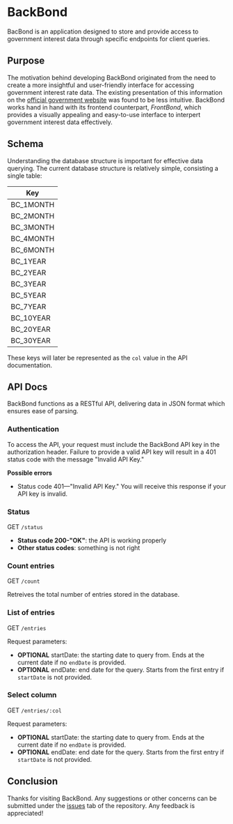 # BackBond 

BacBond is an application designed to store and provide access to government interest data through specific endpoints for client queries.

## Purpose

The motivation behind developing BackBond originated from the need to create a more insightful and user-friendly interface for accessing government interest rate data. The existing presentation of this information on the [official government website](https://home.treasury.gov/resource-center/data-chart-center/interest-rates/TextView?type=daily_treasury_yield_curve) was found to be less intuitive. BackBond works hand in hand with its frontend counterpart, *FrontBond*, which provides a visually appealing and easy-to-use interface to interpert government interest data effectively.

## Schema

Understanding the database structure is important for effective data querying. The current database structure is relatively simple, consisting a single table:

|Key|
|---|
|BC_1MONTH|
|BC_2MONTH| 
|BC_3MONTH|
|BC_4MONTH|
|BC_6MONTH|
|BC_1YEAR|
|BC_2YEAR|
|BC_3YEAR|
|BC_5YEAR|
|BC_7YEAR|
|BC_10YEAR|
|BC_20YEAR|
|BC_30YEAR|

These keys will later be represented as the `col` value in the API documentation.

## API Docs ##

BackBond functions as a RESTful API, delivering data in JSON format which ensures ease of parsing.

### Authentication ###

To access the API, your request must include the BackBond API key in the authorization header. Failure to provide a valid API key will result in a 401 status code with the message "Invalid API Key."

**Possible errors**

- Status code 401—"Invalid API Key." You will receive this response if your API key is invalid.

### Status ###

GET `/status`

* **Status code 200-"OK"**: the API is working properly
* **Other status codes**: something is not right

### Count entries ###

GET `/count`

Retreives the total number of entries stored in the database.

### List of entries ###

GET `/entries`

Request parameters:

* **OPTIONAL** startDate: the starting date to query from. Ends at the current date if no `endDate` is provided.
* **OPTIONAL** endDate: end date for the query. Starts from the first entry if `startDate` is not provided.

### Select column ###

GET `/entries/:col`

Request parameters:

* **OPTIONAL** startDate: the starting date to query from. Ends at the current date if no `endDate` is provided.
* **OPTIONAL** endDate: end date for the query. Starts from the first entry if `startDate` is not provided.

## Conclusion

Thanks for visiting BackBond. Any suggestions or other concerns can be submitted under the [issues](https://github.com/deposit-closet/BackBond/issues) tab of the repository. Any feedback is appreciated!
